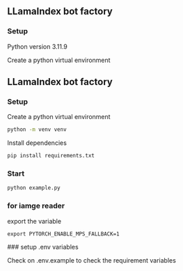 ## LLamaIndex bot factory

### Setup

Python version 3.11.9

Create a python virtual environment
## LLamaIndex bot factory

### Setup
Create a python virtual environment

```bash
python -m venv venv
```

Install dependencies
```bash
pip install requirements.txt
```

### Start
```bash
python example.py
```

### for iamge reader
export the variable
```
export PYTORCH_ENABLE_MPS_FALLBACK=1
```

### setup .env variables

Check on .env.example to check the requirement variables